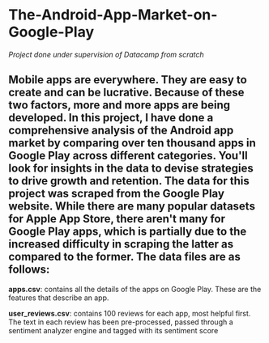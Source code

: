 # The-Android-App-Market-on-Google-Play
*Project done under supervision of Datacamp from scratch*

## Mobile apps are everywhere. They are easy to create and can be lucrative. Because of these two factors, more and more apps are being developed. In this project, I have done a comprehensive analysis of the Android app market by comparing over ten thousand apps in Google Play across different categories. You'll look for insights in the data to devise strategies to drive growth and retention. The data for this project was scraped from the Google Play website. While there are many popular datasets for Apple App Store, there aren't many for Google Play apps, which is partially due to the increased difficulty in scraping the latter as compared to the former. The data files are as follows:

**apps.csv**: contains all the details of the apps on Google Play. These are the features that describe an app.

**user_reviews.csv**: contains 100 reviews for each app, most helpful first. The text in each review has been pre-processed, passed through a sentiment analyzer engine and tagged with its sentiment score
